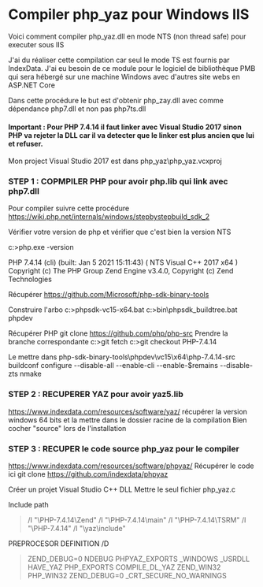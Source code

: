 # Compiler php_yaz pour Windows IIS

Voici comment compiler php_yaz.dll en mode NTS (non thread safe) pour executer sous IIS

J'ai du réaliser cette compilation car seul le mode TS est fournis par IndexData. J'ai eu besoin de ce module pour le logiciel de bibliothèque PMB qui sera hébergé sur une machine Windows avec d'autres site webs en ASP.NET Core

Dans cette procédure le but est d'obtenir php_zay.dll avec comme dépendance php7.dll et non pas php7ts.dll

#### Important : Pour PHP 7.4.14 il faut linker avec Visual Studio 2017 sinon PHP va rejeter la DLL car il va detecter que le linker est plus ancien que lui et refuser.

Mon project Visual Studio 2017 est dans php_yaz\php_yaz.vcxproj


### STEP 1 : COPMPILER PHP pour avoir php.lib qui link avec php7.dll

Pour compiler suivre cette procédure
https://wiki.php.net/internals/windows/stepbystepbuild_sdk_2

Vérifier votre version de php et vérifier que c'est bien la version NTS

c:\>php.exe -version

PHP 7.4.14 (cli) (built: Jan  5 2021 15:11:43) ( NTS Visual C++ 2017 x64 )
Copyright (c) The PHP Group
Zend Engine v3.4.0, Copyright (c) Zend Technologies

Récupérer 
https://github.com/Microsoft/php-sdk-binary-tools

Construire l'arbo
c:\>phpsdk-vc15-x64.bat
c:\>bin\phpsdk_buildtree.bat phpdev

Récupérer PHP
git clone https://github.com/php/php-src
Prendre la branche correspondante
c:\>git fetch
c:\>git checkout PHP-7.4.14

Le mettre dans php-sdk-binary-tools\phpdev\vc15\x64\php-7.4.14-src
buildconf
configure --disable-all --enable-cli --enable-$remains --disable-zts
nmake

### STEP 2 : RECUPERER YAZ pour avoir yaz5.lib
https://www.indexdata.com/resources/software/yaz/
récupérer la version windows 64 bits et la mettre dans le dossier racine de la compilation
Bien cocher "source" lors de l'installation

### STEP 3 : RECUPER le code source php_yaz pour le compiler
https://www.indexdata.com/resources/software/phpyaz/
Récupérer le code ici
git clone https://github.com/indexdata/phpyaz

Créer un projet Visual Studio C++ DLL
Mettre le seul fichier php_yaz.c

Include path
> /I "\PHP-7.4.14\Zend" /I "\PHP-7.4.14\main" /I "\PHP-7.4.14\TSRM" /I "\PHP-7.4.14" /I "\yaz\include"


PREPROCESOR DEFINITION /D

> ZEND_DEBUG=0 NDEBUG PHPYAZ_EXPORTS _WINDOWS _USRDLL HAVE_YAZ PHP_EXPORTS COMPILE_DL_YAZ ZEND_WIN32 PHP_WIN32 ZEND_DEBUG=0 _CRT_SECURE_NO_WARNINGS

